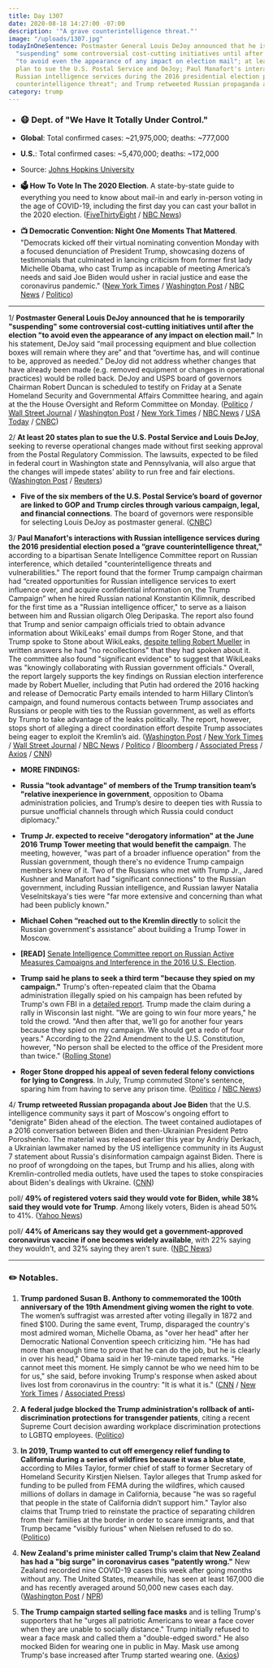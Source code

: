 ```yaml
---
title: Day 1307
date: 2020-08-18 14:27:00 -07:00
description: '"A grave counterintelligence threat."'
image: "/uploads/1307.jpg"
todayInOneSentence: Postmaster General Louis DeJoy announced that he is temporarily
  "suspending" some controversial cost-cutting initiatives until after the election
  "to avoid even the appearance of any impact on election mail"; at least 20 states
  plan to sue the U.S. Postal Service and DeJoy; Paul Manafort's interactions with
  Russian intelligence services during the 2016 presidential election posed a "grave
  counterintelligence threat"; and Trump retweeted Russian propaganda about Joe Biden.
category: trump
---
```


* ### 😷 Dept. of "We Have It Totally Under Control."

* **Global**: Total confirmed cases: \~21,975,000; deaths: \~777,000

* **U.S.**: Total confirmed cases: \~5,470,000; deaths: \~172,000

* Source: [Johns Hopkins University](https://coronavirus.jhu.edu/map.html)

* **🗳 How To Vote In The 2020 Election**. A state-by-state guide to everything you need to know about mail-in and early in-person voting in the age of COVID-19, including the first day you can cast your ballot in the 2020 election. ([FiveThirtyEight](https://projects.fivethirtyeight.com/how-to-vote-2020/) / [NBC News](https://www.nbcnews.com/specials/plan-your-vote-state-by-state-guide-voting-by-mail-early-in-person-voting-election/index.html?cid=bc_npd_nn_ms_np-1_200816))

* **📺 Democratic Convention: Night One Moments That Mattered**. "Democrats kicked off their virtual nominating convention Monday with a focused denunciation of President Trump, showcasing dozens of testimonials that culminated in lancing criticism from former first lady Michelle Obama, who cast Trump as incapable of meeting America’s needs and said Joe Biden would usher in racial justice and ease the coronavirus pandemic." ([New York Times](https://www.nytimes.com/2020/08/17/us/politics/democratic-national-convention-recap.html) / [Washington Post](https://www.washingtonpost.com/elections/2020/08/17/democratic-national-convention-live-updates/) / [NBC News](https://www.nbcnews.com/politics/politics-news/live-blog/democratic-national-convention-live-updates-dnc-day-2-n1237094/ncrd1237103#liveBlogHeader) / [Politico](https://www.politico.eu/article/trump-to-michelle-obama-i-wouldnt-be-here-if-it-werent-for-barack/))

---

1/ **Postmaster General Louis DeJoy announced that he is temporarily "suspending" some controversial cost-cutting initiatives until after the election "to avoid even the appearance of any impact on election mail."** In his statement, DeJoy said “mail processing equipment and blue collection boxes will remain where they are” and that “overtime has, and will continue to be, approved as needed.” DeJoy did not address whether changes that have already been made (e.g. removed equipment or changes in operational practices) would be rolled back. DeJoy and USPS board of governors Chairman Robert Duncan is scheduled to testify on Friday at a Senate Homeland Security and Governmental Affairs Committee hearing, and again at the the House Oversight and Reform Committee on Monday. ([Politico](https://www.politico.com/news/2020/08/18/dejoy-suspends-usps-changes-under-pressure-397765) / [Wall Street Journal](https://www.wsj.com/articles/postmaster-general-dejoy-to-testify-before-senate-panel-friday-11597758378?mod=hp_lead_pos1) / [Washington Post](https://www.washingtonpost.com/politics/senate-will-hold-postal-service-hearing-with-dejoy-on-friday-as-mail-delay-fears-grow/2020/08/18/5f978e76-e14f-11ea-8dd2-d07812bf00f7_story.html) / [New York Times](https://www.nytimes.com/live/2020/08/18/us/dnc-convention-election?action=click&module=Top%20Stories&pgtype=Homepage) / [NBC News](https://www.nbcnews.com/news/us-news/postmaster-general-dejoy-suspends-changes-usps-until-after-election-n1237122) / [USA Today](https://www.usatoday.com/story/news/politics/elections/2020/08/18/election-usps-postmaster-general-says-hes-suspending-mail-changes/5602523002/) / [CNBC](https://www.cnbc.com/2020/08/18/usps-chief-louis-dejoy-suspends-some-changes-to-post-office-until-after-2020-election.html))

2/ **At least 20 states plan to sue the U.S. Postal Service and Louis DeJoy**, seeking to reverse operational changes made without first seeking approval from the Postal Regulatory Commission. The lawsuits, expected to be filed in federal court in Washington state and Pennsylvania, will also argue that the changes will impede states’ ability to run free and fair elections. ([Washington Post](https://www.washingtonpost.com/politics/at-least-20-states-plan-to-sue-the-us-postal-service-over-service-delays-threat-to-election/2020/08/18/c6ca2dc6-e166-11ea-b69b-64f7b0477ed4_story.html?tidr) / [Reuters](https://www.reuters.com/article/us-usa-election-post-office/states-to-sue-trump-administration-over-postal-changes-amid-voting-fears-idUSKCN25E1Q2))

* **Five of the six members of the U.S. Postal Service’s board of governor are linked to GOP and Trump circles through various campaign, legal, and financial connections**. The board of governors were responsible for selecting Louis DeJoy as postmaster general. ([CNBC](https://www.cnbc.com/2020/08/18/gop-and-trump-ties-run-deep-on-the-us-postal-services-board-of-governors.html))

3/ **Paul Manafort's interactions with Russian intelligence services during the 2016 presidential election posed a “grave counterintelligence threat,"** according to a bipartisan Senate Intelligence Committee report on Russian interference, which detailed "counterintelligence threats and vulnerabilities." The report found that the former Trump campaign chairman had “created opportunities for Russian intelligence services to exert influence over, and acquire confidential information on, the Trump Campaign” when he hired Russian national Konstantin Kilimnik, described for the first time as a "Russian intelligence officer," to serve as a liaison between him and Russian oligarch Oleg Deripaska. The report also found that Trump and senior campaign officials tried to obtain advance information about WikiLeaks' email dumps from Roger Stone, and that Trump spoke to Stone about WikiLeaks, [despite telling Robert Mueller](https://whatthefuckjusthappenedtoday.com/2018/11/28/day-678/#1-trump-told-robert-mueller-that-rog) in written answers he had "no recollections" that they had spoken about it. The committee also found "significant evidence" to suggest that WikiLeaks was "knowingly collaborating with Russian government officials." Overall, the report largely supports the key findings on Russian election interference made by Robert Mueller, including that Putin had ordered the 2016 hacking and release of Democratic Party emails intended to harm Hillary Clinton’s campaign, and found numerous contacts between Trump associates and Russians or people with ties to the Russian government, as well as efforts by Trump to take advantage of the leaks politically. The report, however, stops short of alleging a direct coordination effort despite Trump associates being eager to exploit the Kremlin’s aid.  ([Washington Post](https://www.washingtonpost.com/national-security/senate-intelligence-trump-russia-report/2020/08/18/62a7573e-e093-11ea-b69b-64f7b0477ed4_story.html) / [New York Times](https://www.nytimes.com/2020/08/18/us/politics/senate-intelligence-russian-interference-report.html) / [Wall Street Journal](https://www.wsj.com/articles/senate-intelligence-committee-releases-final-report-from-russia-investigation-11597758014) / [NBC News](https://www.nbcnews.com/politics/national-security/bipartisan-senate-report-describes-2016-trump-campaign-eager-accept-help-n1237002) / [Politico](https://www.politico.com/news/2020/08/18/manafort-worked-with-russian-intel-officer-who-may-have-been-involved-in-dnc-hack-senate-panel-says-397597) / [Bloomberg](https://www.bloomberg.com/news/articles/2020-08-18/putin-ordered-2016-democratic-hack-bipartisan-senate-panel-says?sref=MIBMEEoj) / [Associated Press](https://apnews.com/5e833a62e9492f6a66624b7920cc846a) / [Axios](https://www.axios.com/senate-intelligence-russia-interference-971619a8-a806-470a-9de6-1416220ab35b.html) / [CNN](https://www.cnn.com/2020/08/18/politics/senate-intelligence-report-russia-election-interference-efforts/index.html))

* **MORE FINDINGS:**

* **Russia "took advantage" of members of the Trump transition team’s "relative inexperience in government**, opposition to Obama administration policies, and Trump’s desire to deepen ties with Russia to pursue unofficial channels through which Russia could conduct diplomacy."

* **Trump Jr. expected to receive "derogatory information" at the June 2016 Trump Tower meeting that would benefit the campaign**. The meeting, however, "was part of a broader influence operation" from the Russian government, though there's no evidence Trump campaign members knew of it. Two of the Russians who met with Trump Jr., Jared Kushner and Manafort had "significant connections" to the Russian government, including Russian intelligence, and Russian lawyer Natalia Veselnitskaya's ties were "far more extensive and concerning than what had been publicly known."

* **Michael Cohen “reached out to the Kremlin directly** to solicit the Russian government's assistance” about building a Trump Tower in Moscow.

* **\[READ\]** [Senate Intelligence Committee report on Russian Active Measures Campaigns and Interference in the 2016 U.S. Election](https://www.documentcloud.org/documents/7039362-Senate-Intelligence-Committee-Russia.html).

* **Trump said he plans to seek a third term "because they spied on my campaign."** Trump's often-repeated claim that the Obama administration illegally spied on his campaign has been refuted by Trump's own FBI in a [detailed report](https://apnews.com/c6efe460414b401abb0e86f45099380f). Trump made the claim during a rally in Wisconsin last night. "We are going to win four more years," he told the crowd. "And then after that, we’ll go for another four years because they spied on my campaign. We should get a redo of four years." According to the 22nd Amendment to the U.S. Constitution, however, "No person shall be elected to the office of the President more than twice." ([Rolling Stone](https://www.rollingstone.com/politics/politics-news/trump-third-term-because-they-spied-on-him-1045743/))

* **Roger Stone dropped his appeal of seven federal felony convictions for lying to Congress**. In July, Trump commuted Stone's sentence, sparing him from having to serve any prison time. ([Politico](https://www.politico.com/news/2020/08/18/roger-stone-felony-appeal-397548) / [NBC News](https://www.nbcnews.com/politics/justice-department/roger-stone-drops-fight-be-proclaimed-innocent-n1237102))

4/ **Trump retweeted Russian propaganda about Joe Biden** that the U.S. intelligence community says it part of Moscow's ongoing effort to "denigrate" Biden ahead of the election. The tweet contained audiotapes of a 2016 conversation between Biden and then-Ukrainian President Petro Poroshenko. The material was released earlier this year by Andriy Derkach, a Ukrainian lawmaker named by the US intelligence community in its August 7 statement about Russia's disinformation campaign against Biden. There is no proof of wrongdoing on the tapes, but Trump and his allies, along with Kremlin-controlled media outlets, have used the tapes to stoke conspiracies about Biden's dealings with Ukraine. ([CNN](https://www.cnn.com/2020/08/17/politics/trump-retweets-known-russian-disinformation-biden-derkach/index.html))

poll/ **49% of registered voters said they would vote for Biden, while 38% said they would vote for Trump**. Among likely voters, Biden is ahead 50% to 41%. ([Yahoo News](https://news.yahoo.com/new-yahoo-news-you-gov-poll-shows-biden-ahead-of-trump-by-11-points-among-registered-voters-his-largest-lead-yet-180802634.html))

poll/ **44% of Americans say they would get a government-approved coronavirus vaccine if one becomes widely available**, with 22% saying they wouldn't, and 32% saying they aren't sure. ([NBC News](https://www.nbcnews.com/politics/2020-election/poll-less-half-americans-say-they-ll-get-coronavirus-vaccine-n1236971))

---

### ✏️ Notables.

1. **Trump pardoned Susan B. Anthony to commemorated the 100th anniversary of the 19th Amendment giving women the right to vote**. The women’s suffragist was arrested after voting illegally in 1872 and fined $100. During the same event, Trump, disparaged the country's most admired woman, Michelle Obama, as "over her head" after her Democratic National Convention speech criticizing him. "He has had more than enough time to prove that he can do the job, but he is clearly in over his head," Obama said in her 19-minute taped remarks. "He cannot meet this moment. He simply cannot be who we need him to be for us," she said, before invoking Trump's response when asked about lives lost from coronavirus in the country: "It is what it is." ([CNN](https://www.cnn.com/2020/08/18/politics/donald-trump-michelle-obama-susan-b-anthony/index.html) / [New York Times](https://www.nytimes.com/2020/08/18/us/politics/trump-susan-b-anthony-pardon.html) / [Associated Press](https://apnews.com/0bc7c76b965205e136e05277911bb2a2))

2. **A federal judge blocked the Trump administration's rollback of anti-discrimination protections for transgender patients**, citing a recent Supreme Court decision awarding workplace discrimination protections to LGBTQ employees. ([Politico](https://www.politico.com/news/2020/08/17/judge-trump-rollback-transgender-health-397332))

3. **In 2019, Trump wanted to cut off emergency relief funding to California during a series of wildfires because it was a blue state**, according to Miles Taylor, former chief of staff to former Secretary of Homeland Security Kirstjen Nielsen. Taylor alleges that Trump asked for funding to be pulled from FEMA during the wildfires, which caused millions of dollars in damage in California, because "he was so rageful that people in the state of California didn’t support him." Taylor also claims that Trump tried to reinstate the practice of separating children from their families at the border in order to scare immigrants, and that Trump became "visibly furious" when Nielsen refused to do so. ([Politico](https://www.politico.com/news/2020/08/17/trump-california-wildfire-money-397340))

4. **New Zealand's prime minister called Trump's claim that New Zealand has had a "big surge" in coronavirus cases "patently wrong."** New Zealand recorded nine COVID-19 cases this week after going months without any. The United States, meanwhile, has seen at least 167,000 die and has recently averaged around 50,000 new cases each day. ([Washington Post](https://www.washingtonpost.com/nation/2020/08/18/trump-new-zealand-ardern-coronavirus/) / [NPR](https://www.npr.org/sections/coronavirus-live-updates/2020/08/18/903480195/trumps-claim-of-a-new-zealand-surge-is-patently-wrong-ardern-says))

5. **The Trump campaign started selling face masks** and is telling Trump's supporters that he "urges all patriotic Americans to wear a face cover when they are unable to socially distance." Trump initially refused to wear a face mask and called them a "double-edged sword." He also mocked Biden for wearing one in public in May. Mask use among Trump's base increased after Trump started wearing one. ([Axios](https://www.axios.com/trump-campaign-2020-face-masks-b8bc4a17-b187-431b-aef6-d1777df2d36c.html))